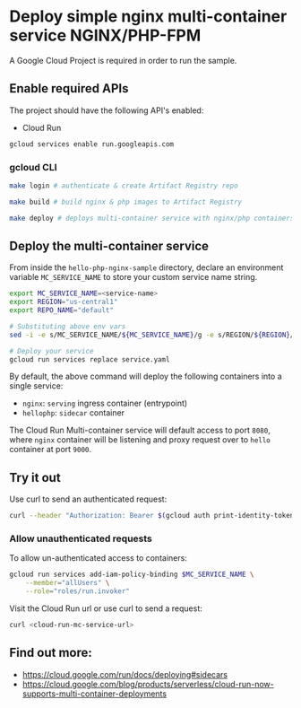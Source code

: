 # Deploy simple nginx multi-container service NGINX/PHP-FPM

A Google Cloud Project is required in order to run the sample. 

## Enable required APIs

The project should have the following API's enabled:

* Cloud Run

```bash
gcloud services enable run.googleapis.com
```

### gcloud CLI

```bash
make login # authenticate & create Artifact Registry repo

make build # build nginx & php images to Artifact Registry

make deploy # deploys multi-container service with nginx/php containers
```

## Deploy the multi-container service

From inside the `hello-php-nginx-sample` directory, declare an environment variable `MC_SERVICE_NAME` to 
store your custom service name string. 

```sh
export MC_SERVICE_NAME=<service-name>
export REGION="us-central1"
export REPO_NAME="default"

# Substituting above env vars
sed -i -e s/MC_SERVICE_NAME/${MC_SERVICE_NAME}/g -e s/REGION/${REGION}/g -e s/REPO_NAME/${REPO_NAME} service.yaml

# Deploy your service
gcloud run services replace service.yaml
```

By default, the above command will deploy the following containers into a single service:

* `nginx`: `serving` ingress container (entrypoint)
* `hellophp`: `sidecar` container

The Cloud Run Multi-container service will default access to port `8080`,
where `nginx` container will be listening and proxy request over to `hello` container at port `9000`.

## Try it out

Use curl to send an authenticated request:

```bash
curl --header "Authorization: Bearer $(gcloud auth print-identity-token)" <cloud-run-mc-service-url>
```

### Allow unauthenticated requests

To allow un-authenticated access to containers:

```bash
gcloud run services add-iam-policy-binding $MC_SERVICE_NAME \
    --member="allUsers" \
    --role="roles/run.invoker"
```

Visit the Cloud Run url or use curl to send a request:

```bash
curl <cloud-run-mc-service-url>
```

## Find out more:

* https://cloud.google.com/run/docs/deploying#sidecars
* https://cloud.google.com/blog/products/serverless/cloud-run-now-supports-multi-container-deployments

